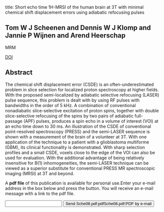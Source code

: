 title: Short echo time 1H-MRSI of the human brain at 3T with minimal chemical shift displacement errors using adiabatic refocusing pulses

## Tom W J Scheenen and Dennis W J Klomp and Jannie P Wijnen and Arend Heerschap
MRM

<a href="https://doi.org/10.1002/mrm.21302">DOI</a>

## Abstract
The chemical shift displacement error (CSDE) is an often-underestimated problem in slice selection for localized proton spectroscopy at higher fields. With the proposed semi-localized by adiabatic selective refocusing (LASER) pulse sequence, this problem is dealt with by using RF pulses with bandwidths in the order of 5 kHz. A combination of conventional nonadiabatic slice-selective excitation of proton spins, together with double slice-selective refocusing of the spins by two pairs of adiabatic full-passage (APF) pulses, produces a spin echo in a volume of interest (VOI) at an echo time down to 30 ms. An illustration of the CSDE of conventional point-resolved spectroscopy (PRESS) and the semi-LASER sequence is shown with a measurement of the brain of a volunteer at 3T. With one application of the technique to a patient with a glioblastoma multiforme (GBM), its clinical functionality is demonstrated. With sharp selection profiles and a small CSDE, voxels close to the edge of the VOI can also be used for evaluation. With the additional advantage of being relatively insensitive for B(1) inhomogeneities, the semi-LASER technique can be viewed as a superior substitute for conventional PRESS MR spectroscopic imaging (MRSI) at 3T and beyond.

A <b>pdf file</b> of this publication is available for personal use.Enter your e-mail address in the box below and press the button. You will receive an e-mail message with a link to the pdf file.
<form action="sender.php">  <input type="text" name="email">  <input type="submit" value="Send Sche08.pdf:pdfSche08.pdf:PDF by e-mail"></form>